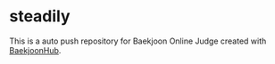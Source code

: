 # steadily
This is a auto push repository for Baekjoon Online Judge created with [BaekjoonHub](https://github.com/BaekjoonHub/BaekjoonHub).
